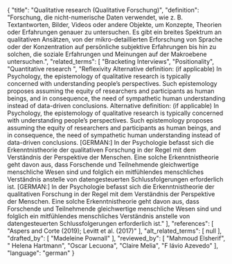 {
    "title": "Qualitative research (Qualitative Forschung)",
    "definition": "Forschung, die nicht-numerische Daten verwendet, wie z. B. Textantworten, Bilder, Videos oder andere Objekte, um Konzepte, Theorien oder Erfahrungen genauer zu untersuchen. Es gibt ein breites Spektrum an qualitativen Ansätzen, von der mikro-detaillierten Erforschung von Sprache oder der Konzentration auf persönliche subjektive Erfahrungen bis hin zu solchen, die soziale Erfahrungen und Meinungen auf der Makroebene untersuchen.",
    "related_terms": [
        "Bracketing Interviews",
        "Positionality",
        "Quantitative research ",
        "Reflexivity Alternative definition: (if applicable) In Psychology, the epistemology of qualitative research is typically concerned with understanding people’s perspectives. Such epistemology proposes assuming the equity of researchers and participants as human beings, and in consequence, the need of sympathetic human understanding instead of data-driven conclusions. Alternative definition: (if applicable) In Psychology, the epistemology of qualitative research is typically concerned with understanding people’s perspectives. Such epistemology proposes assuming the equity of researchers and participants as human beings, and in consequence, the need of sympathetic human understanding instead of data-driven conclusions. [GERMAN:] In der Psychologie befasst sich die Erkenntnistheorie der qualitativen Forschung in der Regel mit dem Verständnis der Perspektive der Menschen. Eine solche Erkenntnistheorie geht davon aus, dass Forschende und Teilnehmende gleichwertige menschliche Wesen sind und folglich ein mitfühlendes menschliches Verständnis anstelle von datengesteuerten Schlussfolgerungen erforderlich ist. [GERMAN:] In der Psychologie befasst sich die Erkenntnistheorie der qualitativen Forschung in der Regel mit dem Verständnis der Perspektive der Menschen. Eine solche Erkenntnistheorie geht davon aus, dass Forschende und Teilnehmende gleichwertige menschliche Wesen sind und folglich ein mitfühlendes menschliches Verständnis anstelle von datengesteuerten Schlussfolgerungen erforderlich ist."
    ],
    "references": [
        "Aspers and Corte (2019); Levitt et al. (2017)"
    ],
    "alt_related_terms": [
        null
    ],
    "drafted_by": [
        "Madeleine Pownall"
    ],
    "reviewed_by": [
        "Mahmoud Elsherif",
        " Helena Hartmann",
        "Oscar Lecuona",
        "Claire Melia",
        "F lávio Azevedo"
    ],
    "language": "german"
}